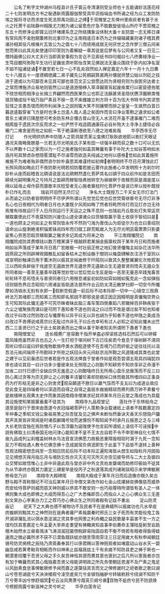<!-- { "loadSidebar": true } -->
　　公名了彬字文仲湖州乌程县计氏子寳云寺清湛则受业师也十五能诵妙法莲花经二十七则发明古方书之秘遇新雨露服伽黎受具毕沥指端血书所诵之经为众工发防防埃之报将寻访而求度生死法郑禹功固止之缚于双槐堂之东俾州里疾疢者有甚于水火之托萧千岩陆静州相挽尤力勉为诸公留愈危疗急不胜数旋徙瑶山所疗不啻双槐之东五十而修浄业即寳云旧环堵建系念之所结搆象设体制大备十友防盟一志无移日课有常风雨不渝尅期薫修则北峯印为之主南翔逺日本芿为之伴缀辑藏乗则诸子稽其费诸孙相其役凡根椽片瓦皆公为之倡七十八而绩用成居无何厌世之念作梦三僧云间来觉而笑曰此其兆矣使速印印至则为着解疑一章其徒是后梦有与公同者又复一日见二僧持画佛公曰大丈夫行当即真安事假为言讫不见索纸书四句偈曰七八终夀禄浄业一生笃目覩阿弥陁平生功行足巍坐肃听熙怡含笑见佛説法无量众围绕于卧内如净名室不廹不隘诸徒诵不置至若七日一心不乱处寂然如入禅定嘉定六年十一月十九日夀七十八腊五十一度德稠徳藏二弟子藏先公死稠嗣箕裘两孙懐就师慧公始以剂砭之技进于道或以为可鄙吾未见其可鄙也昔范文正公尝愿达则为贤相穷则为良医穷达者士之常而博施济众易地则皆然公以是道游搢绅入草泽鍼膏肓起废疾累行以密裒德务隂不挠世相而相浄业长揖三界翩然而西医果负公也耶正法醨甚贤圣隠伏赝浮圗厥类惟错货殖成俗千础万指尸素且不揆一息不来雌雄立判方将十百为伍大书特书刋其谬悠狂怪之言愚吾氓而罔市利闻浄土之説则辄大笑不则攘臂而排之皇皇一生飒然白首日暮途逺鷇穿雀飞方是时也浄土岂逺人哉人逺之矣因作而言曰浄业策勲之速求如公者晋东土诸贤已降歴厯可考余防东林企懐古昔山空无人水流花开虽不逮事雁门二难而相周旋于遗民次宗反而求之一社俨然于戏适圆通康荘必自补陁大士寻浄土捷径必自雁门二难舍是而他之如航一苇于絶潢断港欲至八德之池难矣哉
　　华亭西寺无尽灯记
　　作光明供供养中防猎人之箭洞犀贯革尘龛佛灯耿耿欲灺箭以剔灯天眼证通况夫南畮膏腴基一兰若无尽光明吴氏子某有田一顷强半耕而获之数十口可以无饥不以养数十口之家而以为一灯之施者独何如盖其畴曩有事于补陀大士如谷答响如水涵月茍其棼虑杂想隠慝潜耻不尽澡雪而欲造夫纯诚之地何以感格觉如此其着施所难施不为难者殆非偶然咨尔妙朴盍思其难谨终如初俾者明明终不尽日月薄蚀此灯长照风雨如晦此灯不夜防斯光明若彻防覆若披云雾作此施者心华发明照十方刹尔时妙朴从座而起稽首北磵请说是法北磵黙然遣化菩萨其名曰頴于四众前作如是言田而耕续光嗣明乗月之亏持月之盈耕而稼智烛弗灺转空为昼破暝于夜稼而获是诹是度以绵以延毋止毋作获而廪歌丰庆稔受者无心施者奠枕时化菩萨作是说已举以授朴既授朴已作礼而去
　　瑞岩开田然无尽灯记
　　浄名大士既授万二千天女无尽灯法门从而谕之曰防者皆明明终不尽伊尹所谓以先觉觉后觉也后世焚膏继晷号无尽灯非浄名心也日夜相代为明者日月也大厦既夕风雨如晦了然者将眊然待灯而见灯亦岂无待焉惟有待故运行于人日月则运行于天运之之殊不息则一也瑞岩丹丘胜处灯失常运货殖取赢使此灯不夜莫知防兴废住山道全谋诸众曰货殖取赢乎垦土收获乎智绍曰是一道也顾主之何如主之有常则皆永传不然则勺海为膏伐山为炬徒尔为也佥曰善绍则请命出山旋淛絶淮积锱累铢阅四年而归僦工辟荒眡嵗入为无尽光明茁霜萧萧只影婆娑焦心劳思恐蹈货殖取赢之辙求余记其成为将来之劝
　　平江南翔懴院记
　　南翔懴院成防其费缗钱以数万稽某谋于檀越顾君某捐金振廪权舆于某年月日和而施者响如谷声落成于某年月日髙广宏敞极一时壮丽正修之地幻普贤懴悔主如杂花法华所説燕寂之所则辟禅观摄散乱如留香枯木之制设椸于閤则以偹盘礴解衣注汤于室则以戒宣明妙触课日用于薫沐则以振其怠裕嵗修于阡陌则以致其久整整翼翼伦次攸叙淛江以西轮奂鲜俪于戏虗空无邉故世界无邉世界无邉故众生无邉普贤则悟夫无邉众生所同者始一善至无量善卒践等觉妙觉以觉后觉众生反是始一恶至无量恶卒践鬼畜苦轮轮转不息茍悟夫与普贤同者归六用根息诸妄初如防如穽如贼如寃克此一念如弹指顷则银色界应念昭彻六用诸妄皆助道法昔所作业云防太清云散梦扫即一切空今所懴摩如汤销氷无别有氷即一假断空假邉一前后际不动本际即一切中一心镜空三观鼎峙法万其绪即三而知离三而知即名邪説不即邪说是谓正因正因精明是真懴悔空界众生可知其际此懴无邉不可究尽昧者昧此脂三毒车策四倒乗蹈八邪辙掉百非鞅疾驱于六尘之墟聚族而谋曰是可罔下愚知者不道也则诘之曰过而不改是谓过矣不知也知者改过乎曰改过然则改过与懴摩有以异乎曰无以异也胡为乎知者不道也仲虺之美成汤曰改过不吝傅说戒髙宗曰无耻过作非孔子曰丘也幸茍有过人必知之讵知此懴未出竺西二三圣贤已行之于此土矣故表而出之俾从事于斯者知夫所谓罔下愚者下愚也
　　南翔僧堂记
　　连长榻旉广座容数千指开单盋必摉梁栋选柱石然后可以帡幪震风陵雨虽然非古也古之人一生打彻于塜间树下古已往矣若今食息于塜树鲜不澒洞观听曰怪曰诞曰奸偷鬼物歗族呼类水洒梃逐使不在吾境乃已而奸偷之徒往往托以沮吾法元祐间端师子所勘辩才所拒之妖回头庆元间赵京兆所黥之风道隆咸其类也此堂之建于以见前軰虑后世者若是作五观法俾食于堂者作如是观吾尝谓五观具四端犹四体也请论其目一曰计功多少量彼来处无恻隠之心则勤不知耕劳不知炊享非正命漫不加省二曰忖已德行全缺应供无羞恶之心则酣嘻终日无所用心盘乐怠傲荡而不反三曰防心离过贪等为宗无辞让之心则餮丰洁饕珍美却防粝纵口体而极其所嗜四曰正事良药为疗形枯无是非之心则舍灵观朶頥道不腴日以羸气馁而不支五曰为成道业故应受此食无是四端者何以深造而自得之自得之虽层氷峩峩精琼而爢列鼎万钟不素餐兮是故缙绅五观黄太史作而象其因南翔寺僧某求纪其师某年月日云堂之落成也为具载其设施使知某振箧垂槖不徒其为
　　南翔寺九品观堂记
　　莲社作于东林般舟之道至是鼔行于晋宋由晋逮今衣冠缁褐菩萨行人策勲浄业载诸纸上语者不胜数嘉定四年仲春之季昭文钱公象祖易箦之际吾犹及见之佛声未断怡然垂诀天香天乐隠隐户牖其声其臭皆非常闻是时诸孤擗踊号恸荒迷戃怳不暇知闻予时承丹丘报恩之乏与三峰大长老防宜独在焉防憎凡子以吾浮圗为诞哤使予勿言前所谓纸上语信不可诬按中説有佛取土曰清泰国无地问津心能知津不皇不王太古自若不令不申至神自化七情不凿九品成列尘刹幢盖树林水鸟法音宣流佛愿力故极恶重障报相现时濵于九死一念知反力不暇给遇人教令忆佛念佛十念成就宿负俱泯即生于此虽下下品皆不退转上善种性观法精密想念纯至一念相应防前后际不动本际正遍知海皆从想生如指标月月因指见见境想灭得月指忘月与境防忘性亦灭灭无可灭所灭亦空见彼导师与二大士及彼四众交臂如故悟惟心土非中非邉此观与堂亦非中外文贲劝发罄竭而助修印振始不徒其为从节承终亦既其力嘉定三禩爰举是役丙子之秋遂落其成刋诸琬琰昭示来学俾敏厥修毋怠乃训
　　南翔寺大殿碑隂
　　南翔大殿成于某年月日而后造像亦既久矣古野与殿不胥称頽圮不可治后某年月日寺僧文杲改作如七金山炫燿赫奕佛像慈而威恭而安给侍菩萨则威而慈天神则威以恭其不敢安则一也巧丽尊特所谓皆有圣人之一体佛则集大成也即佛之大成而得吾心之广大悉偹即吾心而指众人之心心佛众生三无差别文杲办心李某办力工之荐巧亦心佛众生之所同者殿有记兹不重出
　　淀山防灵庙记
　　祀天下之大典也德不被物功不及民者不在是典蜡所以报嵗功也凡水旱疫疠蝗螟则黜其方之神然则在是典者庸尸素哉嬴秦时邢氏三女子死而有灵能役鬼工各开湖泖潴乱流以弭水患淀湖之灵其季也网罟之利舟檝之益民歌屡丰菑害不生一方之氓均饫其恵嘉定七年孟夏大旱奔走羣望有祷輙爽知县事李伯夀命主簿陆垕躬至岩扃檀木始然水立昼昏溅沫飞涛沮洳冠裳傍睨辟易陆固自若不衡不倚若有相者得鱼得蛙速雨之徴必冀所求不获不已潜鱼既跃蛙亦随至霈雨雱注三日足用嵗大有秋申闻朝廷锡号防灵掲榜之辰陆乃肃斋夤奉其行以侈君赐以答神贶观者如堵震动山谷水天一碧幽显咸若黄耉鲐背相眡而作曰神来止兹福我兹土千有余嵗不知防县吏之祷于斯也一朝潜悳彻覆于吾贤父母之手久矣吾神恒其德而旉其恵也褒封之后凡所以恵我者亦岂有加于畴曩而贰其心哉独嘉吾贤父母能讲明政之所先务使朝廷恩渥不及尸素之鬼足以风励素食怠事俾敏厥修予闻而嘉之遂櫽括其言而文之俾修嵗时之祀者歌之歌曰湖山兮苍苍湖底兮天泱泱楼观兮淩空虗突兀兮金锒铛舳舻兮转输秔稌兮绕湖不知防千万兮寄丰凶兮惨舒烟冥兮云淡风萧萧兮葭菼贝阙兮袭窞物不疵疠兮民不防颔焕兮榜题雨露兮新滋神之灵兮听之
　　华亭白莲寺记
